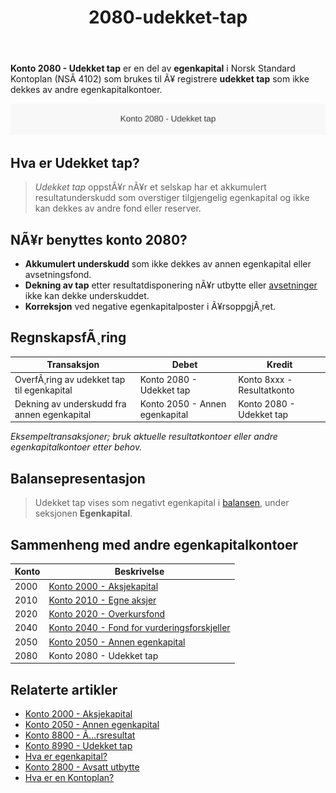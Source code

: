﻿---
title: "2080-udekket-tap"
meta_title: "2080-udekket-tap"
meta_description: '**Konto 2080 - Udekket tap** er en del av **egenkapital** i Norsk Standard Kontoplan (NSÂ 4102) som brukes til Ã¥ registrere **udekket tap** som ikke dekkes av ...'
slug: 2080-udekket-tap
type: blog
layout: pages/single
---

**Konto 2080 - Udekket tap** er en del av **egenkapital** i Norsk Standard Kontoplan (NSÂ 4102) som brukes til Ã¥ registrere **udekket tap** som ikke dekkes av andre egenkapitalkontoer.

![Illustrasjon av konto 2080 udekket tap](2080-udekket-tap-image.svg)

## Hva er Udekket tap?

> *Udekket tap* oppstÃ¥r nÃ¥r et selskap har et akkumulert resultatunderskudd som overstiger tilgjengelig egenkapital og ikke kan dekkes av andre fond eller reserver.

## NÃ¥r benyttes konto 2080?

* **Akkumulert underskudd** som ikke dekkes av annen egenkapital eller avsetningsfond.
* **Dekning av tap** etter resultatdisponering nÃ¥r utbytte eller [avsetninger](/blogs/kontoplan/2800-avsatt-utbytte "Konto 2800 - Avsatt utbytte: Avsetning av utbytte som kortsiktig gjeld i Norsk Standard Kontoplan") ikke kan dekke underskuddet.
* **Korreksjon** ved negative egenkapitalposter i Ã¥rsoppgjÃ¸ret.

## RegnskapsfÃ¸ring

| Transaksjon                                            | Debet                         | Kredit                       |
|--------------------------------------------------------|-------------------------------|------------------------------|
| OverfÃ¸ring av udekket tap til egenkapital              | Konto 2080 - Udekket tap      | Konto 8xxx - Resultatkonto   |
| Dekning av underskudd fra annen egenkapital            | Konto 2050 - Annen egenkapital| Konto 2080 - Udekket tap      |

_*Eksempeltransaksjoner; bruk aktuelle resultatkontoer eller andre egenkapitalkontoer etter behov.*_

## Balansepresentasjon

> Udekket tap vises som negativt egenkapital i [balansen](/blogs/regnskap/hva-er-balanse "Hva er Balanse?"), under seksjonen **Egenkapital**.

## Sammenheng med andre egenkapitalkontoer

| Konto | Beskrivelse                                                                 |
|-------|-----------------------------------------------------------------------------|
| 2000  | [Konto 2000 - Aksjekapital](/blogs/kontoplan/2000-aksjekapital "Konto 2000 - Aksjekapital: Aksjekapital i Norsk Standard Kontoplan") |
| 2010  | [Konto 2010 - Egne aksjer](/blogs/kontoplan/2010-egne-aksjer "Konto 2010 - Egne aksjer: Egne aksjer i Norsk Standard Kontoplan")   |
| 2020  | [Konto 2020 - Overkursfond](/blogs/kontoplan/2020-overkursfond "Konto 2020 - Overkursfond: Overkursfond i Norsk Standard Kontoplan") |
| 2040  | [Konto 2040 - Fond for vurderingsforskjeller](/blogs/kontoplan/2040-fond-for-vurderingsforskjeller "Konto 2040 - Fond for vurderingsforskjeller: Fond for vurderingsforskjeller i Norsk Standard Kontoplan") |
| 2050  | [Konto 2050 - Annen egenkapital](/blogs/kontoplan/2050-annen-egenkapital "Konto 2050 - Annen egenkapital: Annen egenkapital i Norsk Standard Kontoplan")  |
| 2080  | Konto 2080 - Udekket tap                                                     |

## Relaterte artikler

* [Konto 2000 - Aksjekapital](/blogs/kontoplan/2000-aksjekapital "Konto 2000 - Aksjekapital: Aksjekapital i Norsk Standard Kontoplan")
* [Konto 2050 - Annen egenkapital](/blogs/kontoplan/2050-annen-egenkapital "Konto 2050 - Annen egenkapital: Annen egenkapital i Norsk Standard Kontoplan")
* [Konto 8800 - Ã…rsresultat](/blogs/kontoplan/8800-arsresultat "Konto 8800 - Ã…rsresultat")
* [Konto 8990 - Udekket tap](/blogs/kontoplan/8990-udekket-tap "Konto 8990 - Udekket tap: Lukking av underskudd i resultatdisponeringen")
* [Hva er egenkapital?](/blogs/regnskap/hva-er-egenkapital "Hva er Egenkapital? Komplett Guide til Egenkapital i Regnskap")
* [Konto 2800 - Avsatt utbytte](/blogs/kontoplan/2800-avsatt-utbytte "Konto 2800 - Avsatt utbytte: Avsetning av utbytte som kortsiktig gjeld i Norsk Standard Kontoplan")
* [Hva er en Kontoplan?](/blogs/regnskap/hva-er-kontoplan "Hva er en Kontoplan? Komplett Guide til Kontoplaner i Norsk Regnskap")
